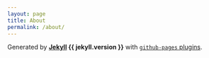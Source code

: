 ```yaml
---
layout: page
title: About
permalink: /about/
---
```


Generated by  **[Jekyll](http://jekyllrb.com/) {{ jekyll.version }}** with
[`github-pages` plugins](https://pages.github.com/versions/).

